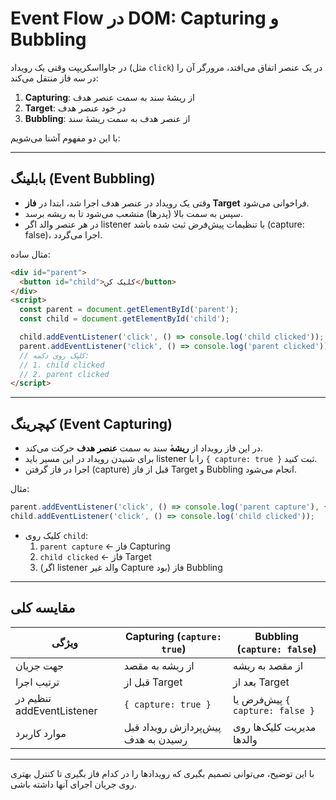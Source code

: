 # Event Flow در DOM: Capturing و Bubbling

در جاوااسکریپت وقتی یک رویداد (مثل `click`) در یک عنصر اتفاق می‌افتد، مرورگر آن را در سه فاز منتقل می‌کند:

1. **Capturing**: از ریشهٔ سند به سمت عنصر هدف  
2. **Target**: در خود عنصر هدف  
3. **Bubbling**: از عنصر هدف به سمت ریشهٔ سند  

با این دو مفهوم آشنا می‌شویم:

---

## بابلینگ (Event Bubbling)

- وقتی یک رویداد در عنصر هدف اجرا شد، ابتدا در **فاز Target** فراخوانی می‌شود.  
- سپس به سمت بالا (پدرها) منشعب می‌شود تا به ریشه برسد.  
- در هر عنصر والد اگر listener با تنظیمات پیش‌فرض ثبت شده باشد (capture: false)، اجرا می‌گردد.

مثال ساده:
```html
<div id="parent">
  <button id="child">کلیک کن</button>
</div>
<script>
  const parent = document.getElementById('parent');
  const child = document.getElementById('child');

  child.addEventListener('click', () => console.log('child clicked'));
  parent.addEventListener('click', () => console.log('parent clicked'));
  // کلیک روی دکمه: 
  // 1. child clicked
  // 2. parent clicked
</script>
```

---

## کپچرینگ (Event Capturing)

- در این فاز رویداد از **ریشه**ٔ سند به سمت **عنصر هدف** حرکت می‌کند.  
- برای شنیدن رویداد در این مسیر باید listener را با `{ capture: true }` ثبت کنید.  
- اجرا در فاز گرفتن (capture) قبل از فاز Target و Bubbling انجام می‌شود.

مثال:
```javascript
parent.addEventListener('click', () => console.log('parent capture'), { capture: true });
child.addEventListener('click', () => console.log('child clicked'));
```
- کلیک روی `child`:  
  1. `parent capture`  ← فاز Capturing  
  2. `child clicked`  ← فاز Target  
  3. (اگر listener والد غیر Capture بود) فاز Bubbling  

---

## مقایسه کلی

| ویژگی                  | Capturing (`capture: true`)      | Bubbling (`capture: false`)       |
|-------------------------|----------------------------------|-----------------------------------|
| جهت جریان              | از ریشه به مقصد                 | از مقصد به ریشه                  |
| ترتیب اجرا              | قبل از Target                    | بعد از Target                     |
| تنظیم در addEventListener | `{ capture: true }`            | پیش‌فرض یا `{ capture: false }`  |
| موارد کاربرد            | پیش‌پردازش رویداد قبل رسیدن به هدف | مدیریت کلیک‌ها روی والدها       |

---

با این توضیح، می‌توانی تصمیم بگیری که رویدادها را در کدام فاز بگیری تا کنترل بهتری روی جریان اجرای آنها داشته باشی.
